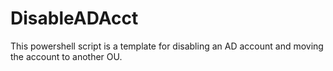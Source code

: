 # DisableADAcct
This powershell script is a template for disabling an AD account and moving the account to another OU.
